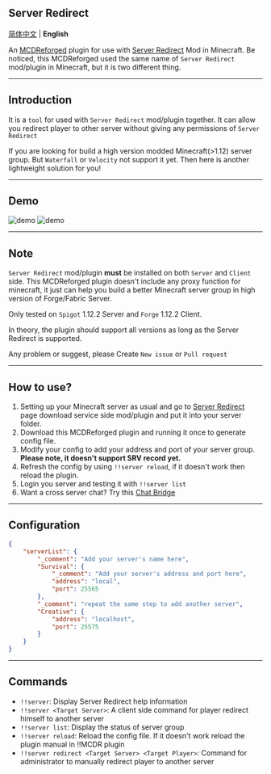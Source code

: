 Server Redirect 
---------

[简体中文](./README.md) | **English**

An [MCDReforged](https://github.com/Fallen-Breath/MCDReforged) plugin for use with [Server Redirect](https://legacy.curseforge.com/minecraft/mc-mods/server-redirect) Mod in Minecraft. 
Be noticed, this MCDReforged used the same name of `Server Redirect` mod/plugin in Minecraft, but it is two different thing.

***
## Introduction
It is a `tool` for used with `Server Redirect` mod/plugin together.
It can allow you redirect player to other server without giving any permissions of `Server Redirect`

If you are looking for build a high version modded Minecraft(>1.12) server group. But `Waterfall` or `Velocity` not support it yet. Then here is another lightweight solution for you!

***
## Demo
![demo](./demo/demo.gif)
![demo](./demo/demo2.gif)

***
## Note
`Server Redirect` mod/plugin **must** be installed on both `Server` and `Client` side. This MCDReforged plugin doesn't include any proxy function for minecraft, it just can help you build a better Minecraft server group in high version of Forge/Fabric Server.

Only tested on `Spigot` 1.12.2 Server and `Forge` 1.12.2 Client.

In theory, the plugin should support all versions as long as the Server Redirect is supported.

Any problem or suggest, please Create `New issue` or `Pull request`
***
## How to use?
1. Setting up your Minecraft server as usual and go to [Server Redirect](https://legacy.curseforge.com/minecraft/mc-mods/server-redirect) page download service side mod/plugin and put it into your server folder.
2. Download this MCDReforged plugin and running it once to generate config file.
3. Modify your config to add your address and port of your server group. **Please note, it doesn't support SRV record yet.**
4. Refresh the config by using `!!server reload`, if it doesn't work then reload the plugin.
5. Login you server and testing it with `!!server list`
6. Want a cross server chat? Try this [Chat Bridge](https://github.com/TISUnion/ChatBridge)

***
## Configuration
```json
{
    "serverList": {
        "_comment": "Add your server's name here",
        "Survival": { 
            "_comment": "Add your server's address and port here",
            "address": "local",
            "port": 25565
        },
        "_comment": "repeat the same step to add another server",
        "Creative": {
            "address": "localhost",
            "port": 25575
        }
    }
}
```

***
## Commands
- `!!server`:  Display Server Redirect help information
- `!!server <Target Server>`: A client side command for player redirect himself to another server
- `!!server list`: Display the status of server group
- `!!server reload`: Reload the config file. If it doesn't work reload the plugin manual in !!MCDR plugin
- `!!server redirect <Target Server> <Target Player>`: Command for administrator to manually redirect player to another server